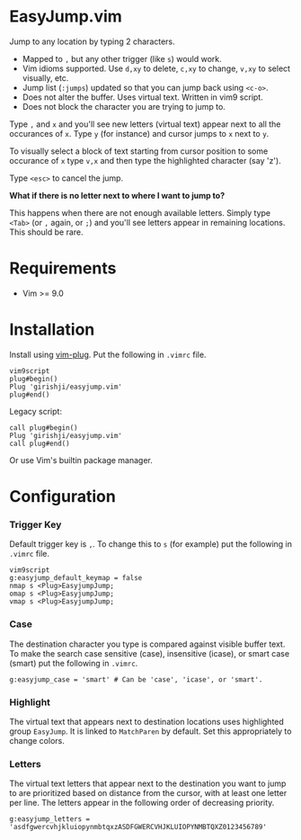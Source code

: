 # EasyJump.vim

Jump to any location by typing 2 characters.

- Mapped to `,` but any other trigger (like `s`) would work.
- Vim idioms supported. Use `d,xy` to delete, `c,xy` to change, `v,xy` to select visually, etc.
- Jump list (`:jumps`) updated so that you can jump back using `<c-o>`.
- Does not alter the buffer. Uses virtual text. Written in vim9 script.
- Does not block the character you are trying to jump to.

Type `,` and `x` and you'll see new letters (virtual text) appear next to all the occurances of `x`. Type `y` (for instance) and cursor jumps to `x` next to `y`.



To visually select a block of text starting from cursor position to some occurance of `x` type `v,x` and then type the highlighted character (say 'z').


Type `<esc>` to cancel the jump.


**What if there is no letter next to where I want to jump to?**

This happens when there are not enough available letters. Simply type `<Tab>` (or `,` again, or `;`) and you'll see letters appear in remaining locations. This should be rare.


# Requirements

- Vim >= 9.0

# Installation

Install using [vim-plug](https://github.com/junegunn/vim-plug). Put the following in `.vimrc` file.

```
vim9script
plug#begin()
Plug 'girishji/easyjump.vim'
plug#end()
```

Legacy script:

```
call plug#begin()
Plug 'girishji/easyjump.vim'
call plug#end()
```

Or use Vim's builtin package manager.

# Configuration

### Trigger Key

Default trigger key is `,`. To change this to `s` (for example) put the following in `.vimrc` file.

```
vim9script
g:easyjump_default_keymap = false
nmap s <Plug>EasyjumpJump;
omap s <Plug>EasyjumpJump;
vmap s <Plug>EasyjumpJump;
```

### Case

The destination character you type is compared against visible buffer text. To make the search case sensitive (case), insensitive (icase), or smart case (smart) put the following in `.vimrc`.

```
g:easyjump_case = 'smart' # Can be 'case', 'icase', or 'smart'.
```

### Highlight

The virtual text that appears next to destination locations uses highlighted group `EasyJump`. It is linked to `MatchParen` by default. Set this appropriately to change colors.

### Letters

The virtual text letters that appear next to the destination you want to jump to are prioritized based on distance from the cursor, with at least one letter per line. The letters appear in the following order of decreasing priority.

```
g:easyjump_letters = 'asdfgwercvhjkluiopynmbtqxzASDFGWERCVHJKLUIOPYNMBTQXZ0123456789'
```
     


